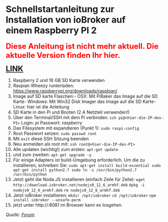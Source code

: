 # Schnellstartanleitung zur Installation von ioBroker auf einem Raspberry PI 2

<span style="color: #ff0000; font-size: 18pt;">**Diese Anleitung ist nicht mehr aktuell. Die aktuelle Version finden Ihr hier.**</span>

<span style="font-size: 18pt;">**[LINK](http://www.iobroker.net/?page_id=5106&lang=de)**</span>

1.  Raspberry 2 und 16 GB SD Karte verwenden
2.  Raspian Wheezy runterladen: https://www.raspberrypi.org/downloads/raspbian/
3.  Image auf SD karte Flaschen:- OSX: Mit PiBaker das Image auf die SD Karte- Windows: Mit Win32 Disk Imager das Image auf die SD Karte- Linux: hier ist die Anleitung
4.  SD Karte in den Pi und Booten (2 A Netzteil verwenden!)
5.  Über den Terminal/SSH mit dem Pi verbinden: `ssh pi@<hier-die-IP-des-PI>` Login: _pi_ Passwort: _raspberry_
6.  Das Filesystem mit expandieren (Punkt 1): `sudo raspi-config`
7.  Root Passwort setzen: `sudo passwd root`
8.  Mit `exit` diese SSH Sitzung beenden
9.  Neu anmelden als root mit: `ssh root@<hier-die-IP-des-PI>`
10.  Alle updaten (wichtig!) zum ersten: `apt-get update`
11.  und zum zweiten: `apt-get upgrade -y`
12.  Für einige Adapters ist build-Umgebung erforderlich. Um die zu installieren, schreiben Sie: `sudo apt-get install build-essential sudo apt-get install python2.7 sudo ln -s /usr/bin/python2.7 /usr/bin/python`
13.  Jetzt geht die Node.JS installieren (einfach Zeile für Zeile): `wget http://download.iobroker.net/nodejs0_12_6_armhf.deb` `dpkg -i nodejs0_12_6_armhf.deb` `rm nodejs0_12_6_armhf.deb`
14.  Jetzt ioBroker installieren: `mkdir /opt/iobroker` `cd /opt/iobroker` `npm install iobroker --unsafe-perm`
15.  jetzt unter http://<hier-die-IP-des-PI>:8081 im Browser kann es losgehen.

_Quelle: [Forum](http://forum.iobroker.com/viewtopic.php?f=17&t=1854#p16074)_